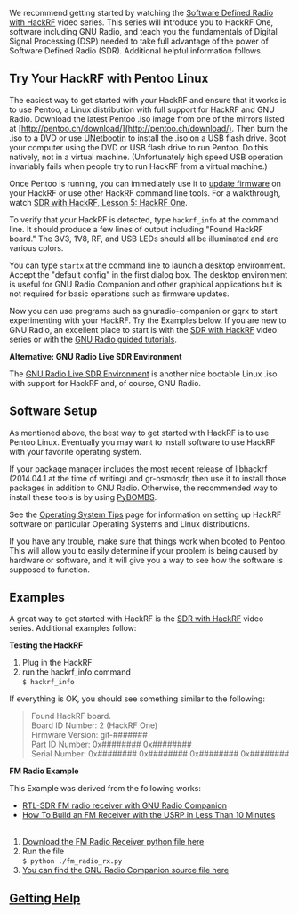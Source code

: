 We recommend getting started by watching the [Software Defined Radio with HackRF](http://greatscottgadgets.com/sdr/) video series.  This series will introduce you to HackRF One, software including GNU Radio, and teach you the fundamentals of Digital Signal Processing (DSP) needed to take full advantage of the power of Software Defined Radio (SDR).  Additional helpful information follows.

## Try Your HackRF with Pentoo Linux

The easiest way to get started with your HackRF and ensure that it works is to use Pentoo, a Linux distribution with full support for HackRF and GNU Radio.  Download the latest Pentoo .iso image from one of the mirrors listed at [http://pentoo.ch/download/](http://pentoo.ch/download/).  Then burn the .iso to a DVD or use [UNetbootin](http://unetbootin.sourceforge.net/) to install the .iso on a USB flash drive.  Boot your computer using the DVD or USB flash drive to run Pentoo.  Do this natively, not in a virtual machine.  (Unfortunately high speed USB operation invariably fails when people try to run HackRF from a virtual machine.)

Once Pentoo is running, you can immediately use it to [update firmware](https://github.com/mossmann/hackrf/wiki/Updating-Firmware) on your HackRF or use other HackRF command line tools.  For a walkthrough, watch [SDR with HackRF, Lesson 5: HackRF One](http://greatscottgadgets.com/sdr/5/).

To verify that your HackRF is detected, type `hackrf_info` at the command line.  It should produce a few lines of output including "Found HackRF board."  The 3V3, 1V8, RF, and USB LEDs should all be illuminated and are various colors.

You can type `startx` at the command line to launch a desktop environment.  Accept the "default config" in the first dialog box.  The desktop environment is useful for GNU Radio Companion and other graphical applications but is not required for basic operations such as firmware updates.

Now you can use programs such as gnuradio-companion or gqrx to start experimenting with your HackRF.  Try the Examples below.  If you are new to GNU Radio, an excellent place to start is with the [SDR with HackRF](http://greatscottgadgets.com/sdr/) video series or with the [GNU Radio guided tutorials](http://gnuradio.org/redmine/projects/gnuradio/wiki/Guided_Tutorials).

**Alternative: GNU Radio Live SDR Environment**

The [GNU Radio Live SDR Environment](http://gnuradio.org/redmine/projects/gnuradio/wiki/GNURadioLiveDVD) is another nice bootable Linux .iso with support for HackRF and, of course, GNU Radio.

## Software Setup

As mentioned above, the best way to get started with HackRF is to use Pentoo Linux.  Eventually you may want to install software to use HackRF with your favorite operating system.

If your package manager includes the most recent release of libhackrf (2014.04.1 at the time of writing) and gr-osmosdr, then use it to install those packages in addition to GNU Radio.  Otherwise, the recommended way to install these tools is by using [PyBOMBS](http://gnuradio.org/redmine/projects/pybombs/wiki).

See the [Operating System Tips](https://github.com/mossmann/hackrf/wiki/Operating-System-Tips) page for information on setting up HackRF software on particular Operating Systems and Linux distributions.

If you have any trouble, make sure that things work when booted to Pentoo.  This will allow you to easily determine if your problem is being caused by hardware or software, and it will give you a way to see how the software is supposed to function.

## Examples

A great way to get started with HackRF is the [SDR with HackRF](http://greatscottgadgets.com/sdr/) video series.  Additional examples follow:

**Testing the HackRF**

1. Plug in the HackRF
2. run the hackrf_info command<br>
`$ hackrf_info`

If everything is OK, you should see something similar to the following:

> Found HackRF board.<br>
> Board ID Number: 2 (HackRF One)<br>
> Firmware Version: git-#######<br>
> Part ID Number: 0x######## 0x########<br>
> Serial Number: 0x######## 0x######## 0x######## 0x########<br>

**FM Radio Example**

This Example was derived from the following works:
* [RTL-SDR FM radio receiver with GNU Radio Companion](http://www.instructables.com/id/RTL-SDR-FM-radio-receiver-with-GNU-Radio-Companion/) 
* [How To Build an FM Receiver with the USRP in Less Than 10 Minutes](https://www.youtube.com/watch?v=KWeY2yqwVA0)
<br><br>

1. [Download the FM Radio Receiver python file here](https://raw.githubusercontent.com/rrobotics/hackrf-tests/master/fm_radio/fm_radio_rx.py)
2. Run the file <br>
`$ python ./fm_radio_rx.py`
3. [You can find the GNU Radio Companion source file here](https://raw.githubusercontent.com/rrobotics/hackrf-tests/master/fm_radio/fm_radio_rx.grc)

## [Getting Help](https://github.com/mossmann/hackrf/wiki/Getting-Help)
